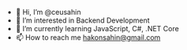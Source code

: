 - 👋 Hi, I’m @ceusahin
- 👀 I’m interested in Backend Development
- 🌱 I’m currently learning JavaScript, C#, .NET Core
- 📫 How to reach me hakonsahin@gmail.com

<!---
ceusahin/ceusahin is a ✨ special ✨ repository because its `README.md` (this file) appears on your GitHub profile.
You can click the Preview link to take a look at your changes.
--->
